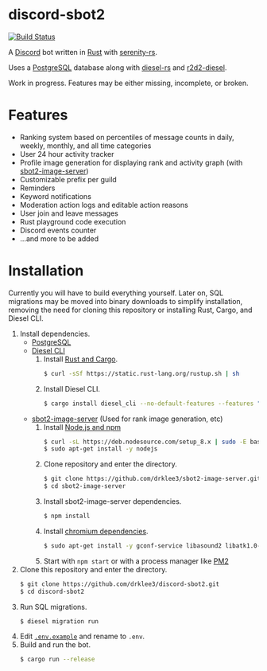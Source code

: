 # discord-sbot2
[![Build Status](https://travis-ci.org/drklee3/discord-sbot2.svg?branch=master)](https://travis-ci.org/drklee3/discord-sbot2)

A [Discord](https://discordapp.com) bot written in [Rust](https://www.rust-lang.org/) with [serenity-rs](https://github.com/zeyla/serenity).

Uses a [PostgreSQL](https://www.postgresql.org) database along with [diesel-rs](https://github.com/diesel-rs/diesel) and [r2d2-diesel](https://github.com/diesel-rs/r2d2-diesel).

Work in progress.  Features may be either missing, incomplete, or broken.

# Features
* Ranking system based on percentiles of message counts in daily, weekly, monthly, and all time categories
* User 24 hour activity tracker
* Profile image generation for displaying rank and activity graph (with [sbot2-image-server](https://github.com/drklee3/sbot2-image-server))
* Customizable prefix per guild
* Reminders
* Keyword notifications
* Moderation action logs and editable action reasons
* User join and leave messages
* Rust playground code execution
* Discord events counter
* ...and more to be added

# Installation
Currently you will have to build everything yourself.  Later on, SQL migrations may be moved into binary downloads to simplify installation, removing the need for cloning this repository or installing Rust, Cargo, and Diesel CLI.

1. Install dependencies.
    * [PostgreSQL](https://www.postgresql.org)
    * [Diesel CLI](https://github.com/diesel-rs/diesel/tree/master/diesel_cli)
        1. Install [Rust and Cargo](http://doc.crates.io).
            ```bash
            $ curl -sSf https://static.rust-lang.org/rustup.sh | sh
            ```
        2. Install Diesel CLI.
            ```bash
            $ cargo install diesel_cli --no-default-features --features "postgres"
            ```
    * [sbot2-image-server](https://github.com/drklee3/sbot2-image-server) (Used for rank image generation, etc)
        1. Install [Node.js and npm](https://nodejs.org/en/download/package-manager/)
            ```bash
            $ curl -sL https://deb.nodesource.com/setup_8.x | sudo -E bash -
            $ sudo apt-get install -y nodejs
            ```
        2. Clone repository and enter the directory.
            ```bash
            $ git clone https://github.com/drklee3/sbot2-image-server.git
            $ cd sbot2-image-server
            ```
        3. Install sbot2-image-server dependencies.
            ```bash
            $ npm install
            ```
        4. Install [chromium dependencies](https://github.com/GoogleChrome/puppeteer/blob/master/docs/troubleshooting.md#chrome-headless-doesnt-launch).
            ```bash
            $ sudo apt-get install -y gconf-service libasound2 libatk1.0-0 libc6 libcairo2 libcups2 libdbus-1-3 libexpat1 libfontconfig1 libgcc1 libgconf-2-4 libgdk-pixbuf2.0-0 libglib2.0-0 libgtk-3-0 libnspr4 libpango-1.0-0 libpangocairo-1.0-0 libstdc++6 libx11-6 libx11-xcb1 libxcb1 libxcomposite1 libxcursor1 libxdamage1 libxext6 libxfixes3 libxi6 libxrandr2 libxrender1 libxss1 libxtst6 ca-certificates fonts-liberation libappindicator1 libnss3 lsb-release xdg-utils wget
            ```
        5. Start with `npm start` or with a process manager like [PM2](https://github.com/Unitech/pm2)
2. Clone this repository and enter the directory.
    ```bash
    $ git clone https://github.com/drklee3/discord-sbot2.git
    $ cd discord-sbot2
    ```
3. Run SQL migrations.
    ```bash
    $ diesel migration run
    ```
4. Edit [`.env.example`](.env.example) and rename to `.env`.
5. Build and run the bot.
    ```bash
    $ cargo run --release
    ```
